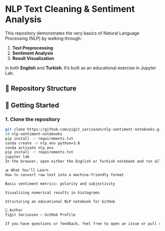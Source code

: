 # NLP Text Cleaning & Sentiment Analysis

This repository demonstrates the very basics of Natural Language Processing (NLP) by walking through:

1. **Text Preprocessing**
2. **Sentiment Analysis**
3. **Result Visualization**

in both **English** and **Turkish**. It’s built as an educational exercise in Jupyter Lab.

## 📂 Repository Structure

## 🚀 Getting Started

### 1. Clone the repository

```bash
git clone https://github.com/yigit_sarisozen/nlp-sentiment-notebooks.git
cd nlp-sentiment-notebooks
pip install -r requirements.txt
conda create -n nlp_env python=3.8
conda activate nlp_env
pip install -r requirements.txt
jupyter lab
In the browser, open either the English or Turkish notebook and run all cells in order.

📊 What You’ll Learn
How to convert raw text into a machine-friendly format

Basic sentiment metrics: polarity and subjectivity

Visualizing numerical results in histograms

Structuring an educational NLP notebook for GitHub

👤 Author
Yiğit Sarısozen — GitHub Profile

If you have questions or feedback, feel free to open an issue or pull request!
